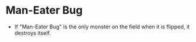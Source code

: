 # Man-Eater Bug

*   If "Man-Eater Bug" is the only monster on the field when it is flipped, it destroys itself.
